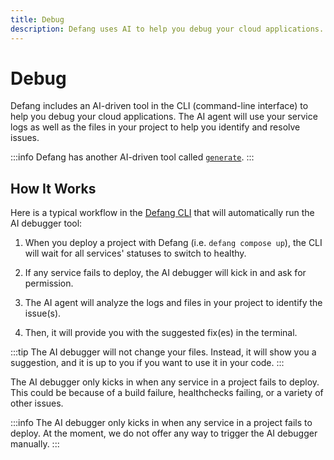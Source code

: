 ```yaml
---
title: Debug
description: Defang uses AI to help you debug your cloud applications.
---
```


# Debug

Defang includes an AI-driven tool in the CLI (command-line interface) to help you debug your cloud applications. The AI agent will use your service logs as well as the files in your project to help you identify and resolve issues.

:::info
Defang has another AI-driven tool called [`generate`](/docs/concepts/generate).
:::

## How It Works

Here is a typical workflow in the [Defang CLI](/docs/getting-started) that will automatically run the AI debugger tool:

1. When you deploy a project with Defang (i.e. `defang compose up`), the CLI will wait for all services' statuses to switch to healthy.

2. If any service fails to deploy, the AI debugger will kick in and ask for permission.

3. The AI agent will analyze the logs and files in your project to identify the issue(s).

4. Then, it will provide you with the suggested fix(es) in the terminal.

:::tip
The AI debugger will not change your files. Instead, it will show you a suggestion, and it is up to you if you want to use it in your code.
:::

The AI debugger only kicks in when any service in a project fails to deploy. This could be because of a build failure, healthchecks failing, or a variety of other issues.

:::info
The AI debugger only kicks in when any service in a project fails to deploy. At the moment, we do not offer any way to trigger the AI debugger manually.
:::

